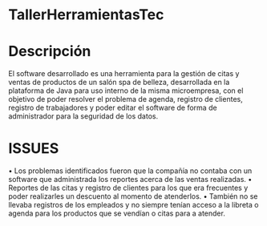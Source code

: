 # TallerHerramientasTec
# Descripción

El software desarrollado es una herramienta para la gestión de citas y ventas de productos de un salón spa de belleza, desarrollada en la plataforma de Java para uso interno de la misma microempresa, con el objetivo de poder resolver el problema de agenda, registro de clientes, registro de trabajadores y poder editar el software de forma de administrador para la seguridad de los datos.

# ISSUES

•	Los problemas identificados fueron que la compañía no contaba con un software que administrada los reportes acerca de las ventas realizadas.
•	Reportes de las citas y registro de clientes para los que era frecuentes y poder realizarles un descuento al momento de atenderlos.
•	También no se llevaba registros de los empleados y no siempre tenían acceso a la libreta o agenda para los productos que se vendían o citas para a atender.
